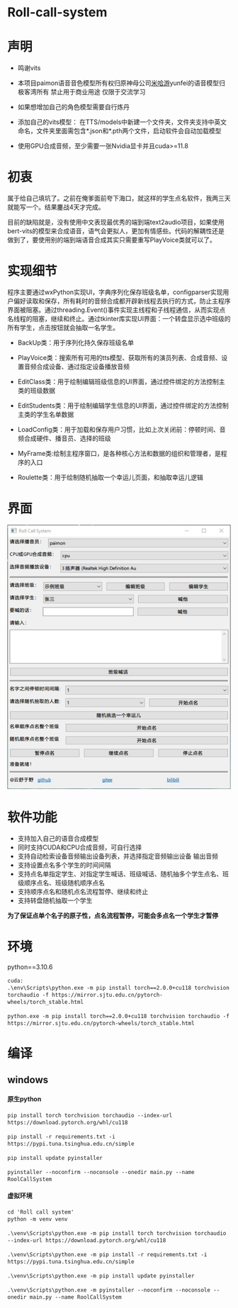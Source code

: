# Roll-call-system

# 声明

- 鸣谢<a herf="https://github.com/CjangCjengh/vits.git">vits</a>

- 本项目paimon语音音色模型所有权归原神母公司<a href="https://www.mihoyo.com/">米哈游</a>yunfei的语音模型归<a herf="https://space.bilibili.com/25876945/">极客湾</a>所有 禁止用于商业用途 仅限于交流学习

- 如果想增加自己的角色模型需要自行炼丹

- 添加自己的vits模型：
在TTS/models中新建一个文件夹，文件夹支持中英文命名，文件夹里面需包含*.json和*.pth两个文件，启动软件会自动加载模型

- 使用GPU合成音频，至少需要一张Nvidia显卡并且cuda>=11.8

# 初衷

属于给自己填坑了。之前在俺爹面前夸下海口，就这样的学生点名软件，我两三天就能写一个。结果鏖战4天才完成。

目前的缺陷就是，没有使用中文表现最优秀的端到端text2audio项目，如果使用bert-vits的模型来合成语音，语气会更拟人，更加有情感些。代码的解耦性还是做到了，要使用别的端到端语音合成其实只需要重写PlayVoice类就可以了。

# 实现细节

程序主要通过wxPython实现UI，字典序列化保存班级名单，configparser实现用户偏好读取和保存，所有耗时的音频合成都开辟新线程去执行的方式，防止主程序界面被阻塞。通过threading.Event()事件实现主线程和子线程通信，从而实现点名线程的阻塞，继续和终止。通过tkinter库实现UI界面：一个转盘显示选中班级的所有学生，点击按钮就会抽取一名学生。

- BackUp类：用于序列化持久保存班级名单

- PlayVoice类：搜索所有可用的tts模型、获取所有的演员列表、合成音频、设置音频合成设备、通过指定设备播放音频

- EditClass类：用于绘制编辑班级信息的UI界面，通过控件绑定的方法控制主类的班级数据

- EditStudents类：用于绘制编辑学生信息的UI界面，通过控件绑定的方法控制主类的学生名单数据

- LoadConfig类：用于加载和保存用户习惯，比如上次关闭前：停顿时间、音频合成硬件、播音员、选择的班级

- MyFrame类:绘制主程序窗口，是各种核心方法和数据的组织和管理者，是程序的入口

- Roulette类：用于绘制随机抽取一个幸运儿页面，和抽取幸运儿逻辑

# 界面

<p align="center"> <div align="middle"><img src="./resources/Snipaste_2023-11-07_20-43-09.jpg" alt="202310141456515" width="720" height=""></div></p>



# 软件功能

- 支持加入自己的语音合成模型
- 同时支持CUDA和CPU合成音频，可自行选择
- 支持自动检索设备音频输出设备列表，并选择指定音频输出设备
输出音频
- 支持设置点名多个学生的时间间隔
- 支持点名单指定学生、对指定学生喊话、班级喊话、随机抽多个学生点名、班级顺序点名、班级随机顺序点名
- 支持顺序点名和随机点名流程暂停、继续和终止
- 支持转盘随机抽取一个学生

**为了保证点单个名子的原子性，点名流程暂停，可能会多点名一个学生才暂停**


# 环境

python==3.10.6

```
cuda:
.\env\Scripts\python.exe -m pip install torch==2.0.0+cu118 torchvision torchaudio -f https://mirror.sjtu.edu.cn/pytorch-wheels/torch_stable.html

python.exe -m pip install torch==2.0.0+cu118 torchvision torchaudio -f https://mirror.sjtu.edu.cn/pytorch-wheels/torch_stable.html

```
<!-- cpu:
.\env\Scripts\python.exe -m pip install torch torchvision torchaudio -i https://pypi.tuna.tsinghua.edu.cn/simple

python.exe -m pip install torch torchvision torchaudio -i https://pypi.tuna.tsinghua.edu.cn/simple -->

# 编译

## windows


#### 原生python

```
pip install torch torchvision torchaudio --index-url https://download.pytorch.org/whl/cu118

pip install -r requirements.txt -i https://pypi.tuna.tsinghua.edu.cn/simple

pip install update pyinstaller

pyinstaller --noconfirm --noconsole --onedir main.py --name RoolCallSystem
```

#### 虚拟环境

```
cd 'Roll call system'
python -m venv venv

.\venv\Scripts\python.exe -m pip install torch torchvision torchaudio --index-url https://download.pytorch.org/whl/cu118

.\venv\Scripts\python.exe -m pip install -r requirements.txt -i https://pypi.tuna.tsinghua.edu.cn/simple

.\venv\Scripts\python.exe -m pip install update pyinstaller

.\venv\Scripts\python.exe -m pyinstaller --noconfirm --noconsole --onedir main.py --name RoolCallSystem
```



<!-- .\env\Scripts\python.exe pyinstaller --noconsole main.py --name RoolCallSystem -->
<!-- 
## Linux

```
cd Roll-call-system
python3 -m venv venv  # 创建虚拟环境
source venv/bin/activate  # 激活虚拟环境

pip3 install torch torchvision torchaudio --index-url https://download.pytorch.org/whl/cu118  # 安装pytorch

pip3 install torch torchvision torchaudio --index-url https://download.pytorch.org/whl/cu118

pip3 install -r requirements.txt -i https://pypi.tuna.tsinghua.edu.cn/simple

pip3 install update pyinstaller

pyinstaller --noconfirm --noconsole --onedir main.py --name RoolCallSystem
```

```
cd Roll-call-system
python3 -m venv venv  # 创建虚拟环境
source venv/bin/activate  # 激活虚拟环境

sudo -H pip3 install torch torchvision torchaudio --index-url https://download.pytorch.org/whl/cu118

.\venv\Scripts\python.exe -m pip install torch torchvision torchaudio --index-url https://download.pytorch.org/whl/cu118

.\venv\Scripts\python.exe -m pip install -r requirements.txt -i https://pypi.tuna.tsinghua.edu.cn/simple

pip install update pyinstaller

pyinstaller --noconfirm --noconsole --onedir main.py --name RoolCallSystem
``` -->
